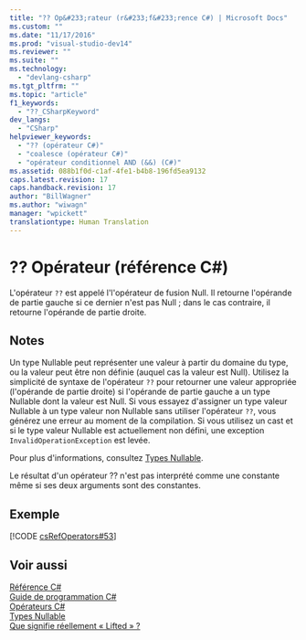 ```yaml
---
title: "?? Op&#233;rateur (r&#233;f&#233;rence C#) | Microsoft Docs"
ms.custom: ""
ms.date: "11/17/2016"
ms.prod: "visual-studio-dev14"
ms.reviewer: ""
ms.suite: ""
ms.technology: 
  - "devlang-csharp"
ms.tgt_pltfrm: ""
ms.topic: "article"
f1_keywords: 
  - "??_CSharpKeyword"
dev_langs: 
  - "CSharp"
helpviewer_keywords: 
  - "?? (opérateur C#)"
  - "coalesce (opérateur C#)"
  - "opérateur conditionnel AND (&&) (C#)"
ms.assetid: 088b1f0d-c1af-4fe1-b4b8-196fd5ea9132
caps.latest.revision: 17
caps.handback.revision: 17
author: "BillWagner"
ms.author: "wiwagn"
manager: "wpickett"
translationtype: Human Translation
---
```

# ?? Op&#233;rateur (r&#233;f&#233;rence C#)
L'opérateur `??` est appelé l'l'opérateur de fusion Null.  Il retourne l'opérande de partie gauche si ce dernier n'est pas Null ; dans le cas contraire, il retourne l'opérande de partie droite.  
  
## Notes  
 Un type Nullable peut représenter une valeur à partir du domaine du type, ou la valeur peut être non définie \(auquel cas la valeur est Null\).  Utilisez la simplicité de syntaxe de l'opérateur `??` pour retourner une valeur appropriée \(l'opérande de partie droite\) si l'opérande de partie gauche a un type Nullable dont la valeur est Null.  Si vous essayez d'assigner un type valeur Nullable à un type valeur non Nullable sans utiliser l'opérateur `??`, vous générez une erreur au moment de la compilation.  Si vous utilisez un cast et si le type valeur Nullable est actuellement non défini, une exception `InvalidOperationException` est levée.  
  
 Pour plus d'informations, consultez [Types Nullable](../../../csharp/programming-guide/nullable-types/index.md).  
  
 Le résultat d'un opérateur ?? n'est pas interprété comme une constante même si ses deux arguments sont des constantes.  
  
## Exemple  
 [!CODE [csRefOperators#53](../CodeSnippet/VS_Snippets_VBCSharp/csrefOperators#53)]  
  
## Voir aussi  
 [Référence C\#](../../../csharp/language-reference/index.md)   
 [Guide de programmation C\#](../../../csharp/programming-guide/index.md)   
 [Opérateurs C\#](../../../csharp/language-reference/operators/index.md)   
 [Types Nullable](../../../csharp/programming-guide/nullable-types/index.md)   
 [Que signifie réellement « Lifted » ?](http://go.microsoft.com/fwlink/?LinkID=112382)